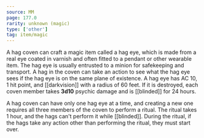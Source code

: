 ```yaml
---
source: MM
page: 177.0
rarity: unknown (magic)
type: ['other']
tag: item/magic
---
```


A hag coven can craft a magic item called a hag eye, which is made from a real eye coated in varnish and often fitted to a pendant or other wearable item. The hag eye is usually entrusted to a minion for safekeeping and transport. A hag in the coven can take an action to see what the hag eye sees if the hag eye is on the same plane of existence. A hag eye has AC 10, 1 hit point, and [[darkvision]] with a radius of 60 feet. If it is destroyed, each coven member takes **3d10** psychic damage and is [[blinded]] for 24 hours.

A hag coven can have only one hag eye at a time, and creating a new one requires all three members of the coven to perform a ritual. The ritual takes 1 hour, and the hags can't perform it while [[blinded]]. During the ritual, if the hags take any action other than performing the ritual, they must start over.


